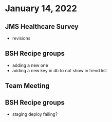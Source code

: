 # January 14, 2022

## JMS Healthcare Survey
- revisions

## BSH Recipe groups
- adding a new one
- adding a new key in db to not show in trend list

## Team Meeting

## BSH Recipe groups
- staging deploy failing?